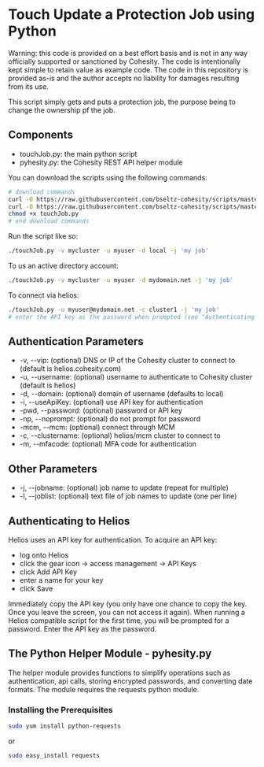 # Touch Update a Protection Job using Python

Warning: this code is provided on a best effort basis and is not in any way officially supported or sanctioned by Cohesity. The code is intentionally kept simple to retain value as example code. The code in this repository is provided as-is and the author accepts no liability for damages resulting from its use.

This script simply gets and puts a protection job, the purpose being to change the ownership pf the job.

## Components

* touchJob.py: the main python script
* pyhesity.py: the Cohesity REST API helper module

You can download the scripts using the following commands:

```bash
# download commands
curl -O https://raw.githubusercontent.com/bseltz-cohesity/scripts/master/python/touchJob/touchJob.py
curl -O https://raw.githubusercontent.com/bseltz-cohesity/scripts/master/python/pyhesity.py
chmod +x touchJob.py
# end download commands
```

Run the script like so:

```bash
./touchJob.py -v mycluster -u myuser -d local -j 'my job' 
```

To us an active directory account:

```bash
./touchJob.py -v mycluster -u myuser -d mydomain.net -j 'my job' 
```

To connect via helios:

```bash
./touchJob.py -u myuser@mydomain.net -c cluster1 -j 'my job'
# enter the API key as the password when prompted (see "Authenticating to Helios" below)
```

## Authentication Parameters

* -v, --vip: (optional) DNS or IP of the Cohesity cluster to connect to (default is helios.cohesity.com)
* -u, --username: (optional) username to authenticate to Cohesity cluster (default is helios)
* -d, --domain: (optional) domain of username (defaults to local)
* -i, --useApiKey: (optional) use API key for authentication
* -pwd, --password: (optional) password or API key
* -np, --noprompt: (optional) do not prompt for password
* -mcm, --mcm: (optional) connect through MCM
* -c, --clustername: (optional) helios/mcm cluster to connect to
* -m, --mfacode: (optional) MFA code for authentication

## Other Parameters

* -j, --jobname: (optional) job name to update (repeat for multiple)
* -l, --joblist: (optional) text file of job names to update (one per line)

## Authenticating to Helios

Helios uses an API key for authentication. To acquire an API key:

* log onto Helios
* click the gear icon -> access management -> API Keys
* click Add API Key
* enter a name for your key
* click Save

Immediately copy the API key (you only have one chance to copy the key. Once you leave the screen, you can not access it again). When running a Helios compatible script for the first time, you will be prompted for a password. Enter the API key as the password.

## The Python Helper Module - pyhesity.py

The helper module provides functions to simplify operations such as authentication, api calls, storing encrypted passwords, and converting date formats. The module requires the requests python module.

### Installing the Prerequisites

```bash
sudo yum install python-requests
```

or

```bash
sudo easy_install requests
```
